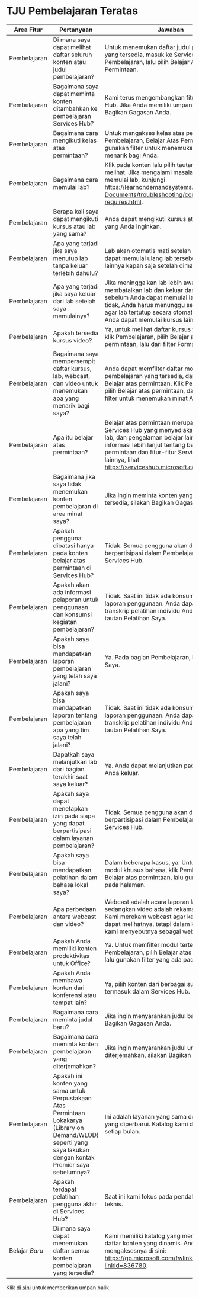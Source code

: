 # <a name="top-learning-faqs"></a>TJU Pembelajaran Teratas

| Area Fitur   | Pertanyaan                                                                                                   | Jawaban                                                                                                                                                                                                                                             |
|----------------|------------------------------------------------------------------------------------------------------------|----------------------------------------------------------------------------------------------------------------------------------------------------------------------------------------------------------------------------------------------------|
| Pembelajaran       | Di mana saya dapat melihat daftar seluruh konten atau judul pembelajaran?                                              | Untuk menemukan daftar judul pembelajaran yang tersedia, masuk ke Services Hub, klik Pembelajaran, lalu pilih Belajar Atas Permintaan.                                                                                                                       |
| Pembelajaran       | Bagaimana saya dapat meminta konten ditambahkan ke pembelajaran Services Hub?                                               | Kami terus mengembangkan fitur di Services Hub.  Jika Anda memiliki umpan balik, silakan Bagikan Gagasan Anda.                                                                                                                                              |
| Pembelajaran       | Bagaimana cara mengikuti kelas atas permintaan?                                                                          | Untuk mengakses kelas atas permintaan, klik Pembelajaran, Belajar Atas Permintaan, lalu gunakan filter untuk menemukan konten yang menarik bagi Anda.                                                                                                              |
| Pembelajaran       | Bagaimana cara memulai lab?                                                                                      | Klik pada konten lalu pilih tautan untuk mulai melihat.  Jika mengalami masalah dalam memulai lab, kunjungi https://learnondemandsystems.github.io/TMS-Documents/troubleshooting/connectivity-requires.html.                                 |
| Pembelajaran       | Berapa kali saya dapat mengikuti kursus atau lab yang sama?                                                          | Anda dapat mengikuti kursus atau lab sesering yang Anda inginkan.                                                                                                                                                                                         |
| Pembelajaran       | Apa yang terjadi jika saya menutup lab tanpa keluar terlebih dahulu?                                                    | Lab akan otomatis mati setelah 15 menit. Anda dapat memulai ulang lab tersebut atau yang lainnya kapan saja setelah dimatikan.                                                                                                                    |
| Pembelajaran       | Apa yang terjadi jika saya keluar dari lab setelah saya memulainya?                                                      | Jika meninggalkan lab lebih awal, Anda harus membatalkan lab dan keluar dari tutorial sebelum Anda dapat memulai lab lain. Jika tidak, Anda harus menunggu sekitar 15 menit agar lab tertutup secara otomatis sebelum Anda dapat memulai kursus lain. |
| Pembelajaran       | Apakah tersedia kursus video?                                                                               | Ya, untuk melihat daftar kursus yang tersedia, klik Pembelajaran, pilih Belajar atas permintaan, lalu dari filter Format, pilih Video.                                                                                                                 |
| Pembelajaran       | Bagaimana saya mempersempit daftar kursus, lab, webcast, dan video untuk menemukan apa yang menarik bagi saya?                 | Anda dapat memfilter daftar modul pembelajaran yang tersedia, dari halaman Belajar atas permintaan. Klik Pembelajaran, lalu pilih Belajar atas permintaan, dan gunakan filter untuk menemukan minat Anda.                                                              |
| Pembelajaran       | Apa itu belajar atas permintaan?                                                                                | Belajar atas permintaan merupakan fitur Services Hub yang menyediakan lokakarya, lab, dan pengalaman belajar lainnya.  Untuk informasi lebih lanjut tentang belajar atas permintaan dan fitur-fitur Services Hub lainnya, lihat https://serviceshub.microsoft.com/about/.       |
| Pembelajaran       | Bagaimana jika saya tidak menemukan konten pembelajaran di area minat saya?                                     | Jika ingin meminta konten yang saat ini tidak tersedia, silakan Bagikan Gagasan Anda.                                                                                                                                                      |
| Pembelajaran       | Apakah pengguna dibatasi hanya pada konten belajar atas permintaan di Services Hub?                            | Tidak. Semua pengguna akan dapat berpartisipasi dalam Pembelajaran dalam Services Hub.                                                                                                                                                                         |
| Pembelajaran       | Apakah akan ada informasi pelaporan untuk penggunaan dan konsumsi kegiatan pembelajaran?                 | Tidak. Saat ini tidak ada konsumsi agregat atau laporan penggunaan. Anda dapat melihat transkrip pelatihan individu Anda di bawah tautan Pelatihan Saya.                                                                                                    |
| Pembelajaran       | Apakah saya bisa mendapatkan laporan pembelajaran yang telah saya jalani?                                                        | Ya. Pada bagian Pembelajaran, klik Pelatihan Saya.                                                                                                                                                                                               |
| Pembelajaran       | Apakah saya bisa mendapatkan laporan tentang pembelajaran apa yang tim saya telah jalani?                                                  | Tidak. Saat ini tidak ada konsumsi agregat atau laporan penggunaan. Anda dapat melihat transkrip pelatihan individu Anda di bawah tautan Pelatihan Saya.                                                                                                    |
| Pembelajaran       | Dapatkah saya melanjutkan lab dari bagian terakhir saat saya keluar?                                               | Ya. Anda dapat melanjutkan pada bagian saat Anda keluar.                                                                                                                                                                                                      |
| Pembelajaran       | Apakah saya dapat menetapkan izin pada siapa yang dapat berpartisipasi dalam layanan pembelajaran?                                         | Tidak. Semua pengguna akan dapat berpartisipasi dalam Pembelajaran dalam Services Hub.                                                                                                                                                                         |
| Pembelajaran       | Apakah saya bisa mendapatkan pelatihan dalam bahasa lokal saya?                                                               | Dalam beberapa kasus, ya. Untuk memfilter modul khusus bahasa, klik Pembelajaran, pilih Belajar atas permintaan, lalu gunakan filter pada halaman.                                                                                                             |
| Pembelajaran       | Apa perbedaan antara webcast dan video?                                                      | Webcast adalah acara laporan langsung sedangkan video adalah rekaman presentasi. Kami merekam webcast agar kemudian Anda dapat melihatnya, tetapi dalam kasus tersebut, kami menyebutnya sebagai webcast.                                            |
| Pembelajaran       | Apakah Anda memiliki konten produktivitas untuk Office?                                                           | Ya. Untuk memfilter modul tertentu, klik Pembelajaran, pilih Belajar atas permintaan, lalu gunakan filter yang ada pada halaman.                                                                                                                                     |
| Pembelajaran       | Apakah Anda membawa konten dari konferensi atau tempat lain?                                                  | Ya, pilih konten dari berbagai sumber daya termasuk dalam Services Hub.                                                                                                                                                                   |
| Pembelajaran       | Bagaimana cara meminta judul baru?                                                                               | Jika ingin menyarankan judul baru, silakan Bagikan Gagasan Anda.                                                                                                                                                                                      |
| Pembelajaran       | Bagaimana cara meminta konten pembelajaran yang diterjemahkan?                                                               | Jika ingin menyarankan judul untuk diterjemahkan, silakan Bagikan Gagasan Anda.                                                                                                                                                                          |
| Pembelajaran       | Apakah ini konten yang sama untuk Perpustakaan Atas Permintaan Lokakarya (Library on Demand/WLOD) seperti yang saya lakukan dengan kontak Premier saya sebelumnya? | Ini adalah layanan yang sama dengan katalog yang diperbarui. Katalog kami diperbarui setiap bulan.                                                                                                                                                                 |
| Pembelajaran       | Apakah terdapat pelatihan pengguna akhir di Services Hub?                                                             | Saat ini kami fokus pada pendalaman pelatihan teknis.                                                                                                                                                                                                  |
| Belajar *Baru* | Di mana saya dapat menemukan daftar semua konten pembelajaran yang tersedia?                                                 | Kami memiliki katalog yang menyediakan daftar konten yang dinamis. Anda dapat mengaksesnya di sini: https://go.microsoft.com/fwlink/?linkid=836780.                                                                                                              |

Klik <a href="mailto:SHub_Feedback_RC@Microsoft.com?subject=Resource%20Center%20Feedback%3A%20%3CInsert%20feedback%20topic%3E%3E&amp;body=%3C%3Cplease%20submit%20your%20feedback%20with%20enough%20detail%20on%20the%20problem%2C%20reproduction%20steps%20and%20what%20you%20desire%20to%20happen%3E%3E" target="_blank">di sini</a> untuk memberikan umpan balik.

